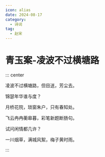 ```yaml
---
icon: alias
date: 2024-08-17
category:
  - 诗词
tag:
  - 赵宋
---
```


# 青玉案-凌波不过横塘路

<!-- more -->



::: center 

凌波不过横塘路，但目送，芳尘去。

锦瑟年华谁与度？

月桥花院，琐窗朱户，只有春知处。

飞云冉冉蘅皋暮，彩笔新题断肠句。

试问闲情都几许？

一川烟草，满城风絮，梅子黄时雨。

:::
